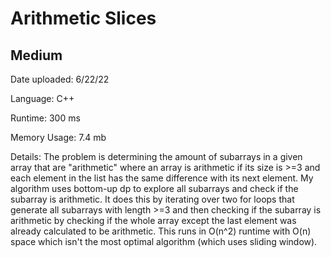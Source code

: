 
# Arithmetic Slices

## Medium

Date uploaded: 6/22/22

Language: C++

Runtime: 300 ms

Memory Usage: 7.4 mb

Details: The problem is determining the amount of subarrays in a given array that are "arithmetic" where an array is arithmetic if its size is >=3 and each element in the list has the same difference with its next element. My algorithm uses bottom-up dp to explore all subarrays and check if the subarray is arithmetic. It does this by iterating over two for loops that generate all subarrays with length >=3 and then checking if the subarray is arithmetic by checking if the whole array except the last element was already calculated to be arithmetic. This runs in O(n^2) runtime with O(n) space which isn't the most optimal algorithm (which uses sliding window).
